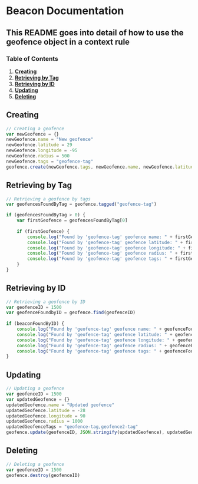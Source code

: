 # Beacon Documentation

## This README goes into detail of how to use the geofence object in a context rule

### Table of Contents

1. **[Creating](#creating)**
2. **[Retrieving by Tag](#retrieving-by-tag)**
3. **[Retrieving by ID](#retrieving-by-id)**
4. **[Updating](#updating)**
5. **[Deleting](#deleting)**

## Creating
```javascript
// Creating a geofence
var newGeofence = {}
newGeofence.name = "New geofence"
newGeofence.latitude = 29
newGeofence.longitude = -95
newGeofence.radius = 500
newGeofence.tags = "geofence-tag"
geofence.create(newGeofence.tags, newGeofence.name, newGeofence.latitude, newGeofence.longitude, newGeofence.radius)
```

## Retrieving by Tag
```javascript
// Retrieving a geofence by tags
var geofencesFoundByTag = geofence.tagged("geofence-tag")

if (geofencesFoundByTag > 0) {
    var firstGeofence = geofencesFoundByTag[0]
    
    if (firstGeofence) {
        console.log("Found by 'geofence-tag' geofence name: " + firstGeofence.name)
        console.log("Found by 'geofence-tag' geofence latitude: " + firstGeofence.latitude)
        console.log("Found by 'geofence-tag' geofence longitude: " + firstGeofence.longitude)
        console.log("Found by 'geofence-tag' geofence radius: " + firstGeofence.radius)
        console.log("Found by 'geofence-tag' geofence tags: " + firstGeofence.tags)
    }
}
```

## Retrieving by ID
```javascript
// Retrieving a geofence by ID
var geofenceID = 1500
var geofenceFoundbyID = geofence.find(geofenceID)
        
if (beaconFoundByID) {
    console.log("Found by 'geofence-tag' geofence name: " + geofenceFoundbyID.name)
    console.log("Found by 'geofence-tag' geofence latitude: " + geofenceFoundbyID.latitude)
    console.log("Found by 'geofence-tag' geofence longitude: " + geofenceFoundbyID.longitude)
    console.log("Found by 'geofence-tag' geofence radius: " + geofenceFoundbyID.radius)
    console.log("Found by 'geofence-tag' geofence tags: " + geofenceFoundbyID.tags)
}
```

## Updating
```javascript
// Updating a geofence
var geofenceID = 1500
var updatedGeofence = {}
updatedGeofence.name = "Updated geofence"
updatedGeofence.latitude = -28
updatedGeofence.longitude = 90
updatedGeofence.radius = 1000
updatedGeofenceTags = "geofence-tag,geofence2-tag"
geofence.update(geofenceID, JSON.stringify(updatedGeofence), updatedGeofenceTags)
```

## Deleting
```javascript
// Deleting a geofence
var geofenceID = 1500
geofence.destroy(geofenceID)
```